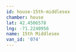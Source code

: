```yaml
---
id: house-15th-middlesex
chamber: house
lat: 42.4506578
lng: -71.2240956
name: 15th Middlesex
van_id: '074'
---
```

